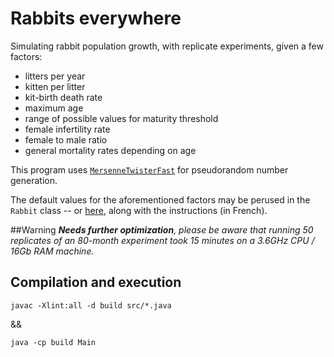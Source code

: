 # Rabbits everywhere
Simulating rabbit population growth, with replicate experiments, given a few factors:
* litters per year
* kitten per litter
* kit-birth death rate
* maximum age
* range of possible values for maturity threshold
* female infertility rate
* female to male ratio
* general mortality rates depending on age

This program uses [`MersenneTwisterFast`](https://javadoc.scijava.org/SciJava/org/scijava/util/MersenneTwisterFast.html) for pseudorandom number generation.

The default values for the aforementioned factors may be perused in the `Rabbit` class -- or [here](https://github.com/draialexis/sims_tp4/files/8238541/Lab.4.-.Rabbit.Population.growth.pdf), along with the instructions (in French).

##Warning
_**Needs further optimization**, please be aware that running 50 replicates of an 80-month experiment took 15 minutes on a 3.6GHz CPU / 16Gb RAM machine._

## Compilation and execution

`javac -Xlint:all -d build src/*.java`

&&

`java -cp build Main`
